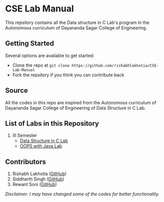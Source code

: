 # CSE Lab Manual
This repsitory contains all the Data structure in C Lab's program in the Autonomous curriculum of Dayananda Sagar College of Engineering.

## Getting Started
Several options are available to get started:
* Clone the repo at `git clone https://github.com/rishabhlakhotia/CSE-Lab-Manual`
* Fork the repsitory if you think you can contribute back

## Source
All the codes in this repo are inspired from the Autonomous curriculum of Dayananda Sagar College of Engineering of Data Structure in C Lab.

## List of Labs in this Repository
1. III Semester
   * [Data Structure in C Lab](/III%20Semester/Data-Structure-in-C)
   * [OOPS with Java Lab](/III%20Semester/OOPS-With-Java)


## Contributors
1. Rishabh Lakhotia ([GitHub](https://github.com/rishabhlakhotia))
2. Siddharth Singh ([GitHub](https://github.com/cddharthsingh))
3. Rewant Soni ([GitHub](https://github.com/rewantsoni))

*Disclaimer: I may have changed some of the codes for better functionality.*
